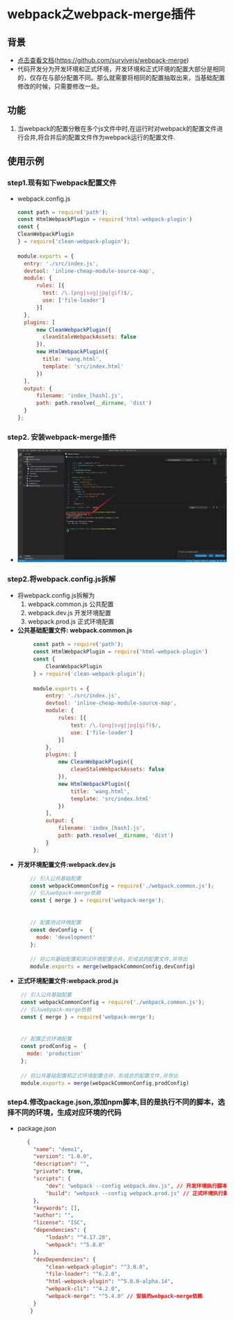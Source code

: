 # webpack之webpack-merge插件
## 背景
+ [点击查看文档](https://github.com/survivejs/webpack-merge)(https://github.com/survivejs/webpack-merge)
+ 代码开发分为开发环境和正式环境，开发环境和正式环境的配置大部分是相同的，仅存在与部分配置不同。那么就需要将相同的配置抽取出来，当基础配置修改的时候，只需要修改一处。
## 功能
1. 当webpack的配置分散在多个js文件中时,在运行时对webpack的配置文件进行合并,将合并后的配置文件作为webpack运行的配置文件.
## 使用示例
### step1.现有如下webpack配置文件
+ webpack.config.js
    ```js
    const path = require('path');
    const HtmlWebpackPlugin = require('html-webpack-plugin')
    const {
    CleanWebpackPlugin
    } = require('clean-webpack-plugin');

    module.exports = {
      entry: './src/index.js',
      devtool: 'inline-cheap-module-source-map',
      module: {
          rules: [{
            test: /\.(png|svg|jpg|gif)$/,
            use: ['file-loader']
          }]
      },
      plugins: [
          new CleanWebpackPlugin({
            cleanStaleWebpackAssets: false
          }),
          new HtmlWebpackPlugin({
            title: 'wang.html',
            template: 'src/index.html'
          })
      ],
      output: {
          filename: 'index_[hash].js',
          path: path.resolve(__dirname, 'dist')
      }
    };
    ```
### step2. 安装webpack-merge插件  
   + <img src="./pics/webpack-merge/20201203224505.png">  
### step2.将webpack.config.js拆解
+ 将webpack.config.js拆解为
    1. webpack.common.js 公共配置
    2. webpack.dev.js 开发环境配置
    3. webpack.prod.js   正式环境配置
+ **公共基础配置文件: webpack.common.js**
   ```js
        const path = require('path');
        const HtmlWebpackPlugin = require('html-webpack-plugin')
        const {
            CleanWebpackPlugin
        } = require('clean-webpack-plugin');

        module.exports = {
            entry: './src/index.js',
            devtool: 'inline-cheap-module-source-map',
            module: {
                rules: [{
                    test: /\.(png|svg|jpg|gif)$/,
                    use: ['file-loader']
                }]
            },
            plugins: [
                new CleanWebpackPlugin({
                    cleanStaleWebpackAssets: false
                }),
                new HtmlWebpackPlugin({
                    title: 'wang.html',
                    template: 'src/index.html'
                })
            ],
            output: {
                filename: 'index_[hash].js',
                path: path.resolve(__dirname, 'dist')
            }
        };
   ```    
+ **开发环境配置文件:webpack.dev.js**   
    ```js
        // 引入公共基础配置
        const webpackCommonConfig = require('./webpack.common.js');
        // 引入webpack-merge依赖
        const { merge } = require('webpack-merge');


        // 配置测试环境配置
        const devConfig =  {
          mode: 'development'
        };

        // 将公共基础配置和测试环境配置合并，形成总的配置文件,并导出
        module.exports = merge(webpackCommonConfig,devConfig)
    ```
+ **正式环境配置文件:webpack.prod.js** 
   ```js
    // 引入公共基础配置
    const webpackCommonConfig = require('./webpack.common.js');
    // 引入webpack-merge依赖
    const { merge } = require('webpack-merge');


    // 配置正式环境配置
    const prodConfig =  {
      mode: 'production'
    };

    // 将公共基础配置和正式环境配置合并，形成总的配置文件,并导出
    module.exports = merge(webpackCommonConfig,prodConfig)
   ```   
### step4.修改package.json,添加npm脚本,目的是执行不同的脚本，选择不同的环境，生成对应环境的代码
+ package.json
   ```json
      {
        "name": "demo1",
        "version": "1.0.0",
        "description": "",
        "private": true,
        "scripts": {
            "dev": "webpack --config webpack.dev.js", // 开发环境执行脚本
            "build": "webpack --config webpack.prod.js" // 正式环境执行脚本
        },
        "keywords": [],
        "author": "",
        "license": "ISC",
        "dependencies": {
            "lodash": "^4.17.20",
            "webpack": "^5.8.0"
        },
        "devDependencies": {
            "clean-webpack-plugin": "^3.0.0",
            "file-loader": "^6.2.0",
            "html-webpack-plugin": "^5.0.0-alpha.14",
            "webpack-cli": "^4.2.0",
            "webpack-merge": "^5.4.0" // 安装的webpack-merge依赖
        }
       }
   ```   